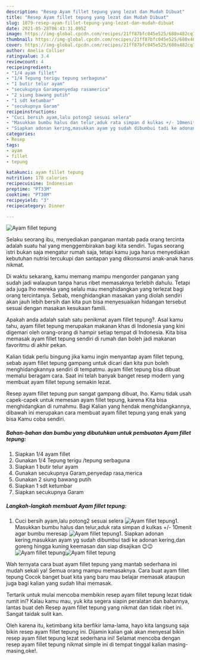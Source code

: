 ```yaml
---
description: "Resep Ayam fillet tepung yang lezat dan Mudah Dibuat"
title: "Resep Ayam fillet tepung yang lezat dan Mudah Dibuat"
slug: 1079-resep-ayam-fillet-tepung-yang-lezat-dan-mudah-dibuat
date: 2021-05-28T06:43:31.095Z
image: https://img-global.cpcdn.com/recipes/21ff87bfc045e525/680x482cq70/ayam-fillet-tepung-foto-resep-utama.jpg
thumbnail: https://img-global.cpcdn.com/recipes/21ff87bfc045e525/680x482cq70/ayam-fillet-tepung-foto-resep-utama.jpg
cover: https://img-global.cpcdn.com/recipes/21ff87bfc045e525/680x482cq70/ayam-fillet-tepung-foto-resep-utama.jpg
author: Amelia Collier
ratingvalue: 3.4
reviewcount: 4
recipeingredient:
- "1/4 ayam fillet"
- "1/4 Tepung terigu tepung serbaguna"
- "1 butir telur ayam"
- "secukupnya Garampenyedap rasamerica"
- "2 siung bawang putih"
- "1 sdt ketumbar"
- "secukupnya Garam"
recipeinstructions:
- "Cuci bersih ayam,lalu potong2 sesuai selera"
- "Masukkan bumbu halus dan telur,aduk rata simpan d kulkas +/- 10menit agar bumbu meresap"
- "Siapkan adonan kering,masukkan ayam yg sudah dibumbui tadi ke adonan kering,dan goreng hingga kuning keemasan dan siap disajikan 😉😉"
categories:
- Resep
tags:
- ayam
- fillet
- tepung

katakunci: ayam fillet tepung 
nutrition: 178 calories
recipecuisine: Indonesian
preptime: "PT33M"
cooktime: "PT30M"
recipeyield: "3"
recipecategory: Dinner

---
```



![Ayam fillet tepung](https://img-global.cpcdn.com/recipes/21ff87bfc045e525/680x482cq70/ayam-fillet-tepung-foto-resep-utama.jpg)

Selaku seorang ibu, menyediakan panganan mantab pada orang tercinta adalah suatu hal yang menggembirakan bagi kita sendiri. Tugas seorang istri bukan saja mengatur rumah saja, tetapi kamu juga harus menyediakan kebutuhan nutrisi tercukupi dan santapan yang dikonsumsi anak-anak harus nikmat.

Di waktu  sekarang, kamu memang mampu mengorder panganan yang sudah jadi walaupun tanpa harus ribet memasaknya terlebih dahulu. Tetapi ada juga lho mereka yang selalu mau menghidangkan yang terlezat bagi orang tercintanya. Sebab, menghidangkan masakan yang diolah sendiri akan jauh lebih bersih dan kita pun bisa menyesuaikan hidangan tersebut sesuai dengan masakan kesukaan famili. 



Apakah anda adalah salah satu penikmat ayam fillet tepung?. Asal kamu tahu, ayam fillet tepung merupakan makanan khas di Indonesia yang kini digemari oleh orang-orang di hampir setiap tempat di Indonesia. Kita bisa memasak ayam fillet tepung sendiri di rumah dan boleh jadi makanan favoritmu di akhir pekan.

Kalian tidak perlu bingung jika kamu ingin menyantap ayam fillet tepung, sebab ayam fillet tepung gampang untuk dicari dan kita pun boleh menghidangkannya sendiri di tempatmu. ayam fillet tepung bisa dibuat memalui beragam cara. Saat ini telah banyak banget resep modern yang membuat ayam fillet tepung semakin lezat.

Resep ayam fillet tepung pun sangat gampang dibuat, lho. Kamu tidak usah capek-capek untuk memesan ayam fillet tepung, karena Kita bisa menghidangkan di rumahmu. Bagi Kalian yang hendak menghidangkannya, dibawah ini merupakan cara membuat ayam fillet tepung yang enak yang bisa Kamu coba sendiri.

<!--inarticleads1-->

##### Bahan-bahan dan bumbu yang dibutuhkan untuk pembuatan Ayam fillet tepung:

1. Siapkan 1/4 ayam fillet
1. Gunakan 1/4 Tepung terigu /tepung serbaguna
1. Siapkan 1 butir telur ayam
1. Gunakan secukupnya Garam,penyedap rasa,merica
1. Gunakan 2 siung bawang putih
1. Siapkan 1 sdt ketumbar
1. Siapkan secukupnya Garam




<!--inarticleads2-->

##### Langkah-langkah membuat Ayam fillet tepung:

1. Cuci bersih ayam,lalu potong2 sesuai selera
<img src="https://img-global.cpcdn.com/steps/ffb2de98ccbb9244/160x128cq70/ayam-fillet-tepung-langkah-memasak-1-foto.jpg" alt="Ayam fillet tepung">1. Masukkan bumbu halus dan telur,aduk rata simpan d kulkas +/- 10menit agar bumbu meresap
<img src="https://img-global.cpcdn.com/steps/bbdd0663905b3ebc/160x128cq70/ayam-fillet-tepung-langkah-memasak-2-foto.jpg" alt="Ayam fillet tepung">1. Siapkan adonan kering,masukkan ayam yg sudah dibumbui tadi ke adonan kering,dan goreng hingga kuning keemasan dan siap disajikan 😉😉
<img src="https://img-global.cpcdn.com/steps/35d44251a40b7d9d/160x128cq70/ayam-fillet-tepung-langkah-memasak-3-foto.jpg" alt="Ayam fillet tepung"><img src="https://img-global.cpcdn.com/steps/814c662fb2272009/160x128cq70/ayam-fillet-tepung-langkah-memasak-3-foto.jpg" alt="Ayam fillet tepung">



Wah ternyata cara buat ayam fillet tepung yang mantab sederhana ini mudah sekali ya! Semua orang mampu memasaknya. Cara buat ayam fillet tepung Cocok banget buat kita yang baru mau belajar memasak ataupun juga bagi kalian yang sudah lihai memasak.

Tertarik untuk mulai mencoba membikin resep ayam fillet tepung lezat tidak rumit ini? Kalau kamu mau, yuk kita segera siapin peralatan dan bahannya, lantas buat deh Resep ayam fillet tepung yang nikmat dan tidak ribet ini. Sangat taidak sulit kan. 

Oleh karena itu, ketimbang kita berfikir lama-lama, hayo kita langsung saja bikin resep ayam fillet tepung ini. Dijamin kalian gak akan menyesal bikin resep ayam fillet tepung lezat sederhana ini! Selamat mencoba dengan resep ayam fillet tepung nikmat simple ini di tempat tinggal kalian masing-masing,oke!.

